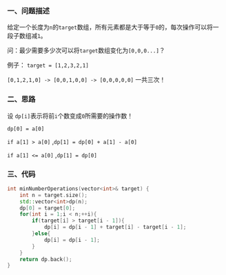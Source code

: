 ### 一、问题描述

给定一个长度为`n`的`target`数组，所有元素都是大于等于`0`的，每次操作可以将一段子数组减`1`。

问：最少需要多少次可以将`target`数组变化为`[0,0,0...]`？

例子： `target = [1,2,3,2,1]`

`[0,1,2,1,0] -> [0,0,1,0,0] -> [0,0,0,0,0]` 一共三次！



### 二、思路

设 `dp[i]`表示将前`i`个数变成`0`所需要的操作数！

`dp[0] = a[0]`

`if a[1] > a[0]`   ,`dp[1] = dp[0] + a[1] - a[0]`

`if a[1] <= a[0]` ,`dp[1] = dp[0]`



### 三、代码

```c++
int minNumberOperations(vector<int>& target) {
    int n = target.size();
    std::vector<int>dp(n);
    dp[0] = target[0];
    for(int i = 1;i < n;++i){
        if(target[i] > target[i - 1]){
            dp[i] = dp[i - 1] + target[i] - target[i - 1];
        }else{
            dp[i] = dp[i - 1];
        }
    }
    return dp.back();
}
```




